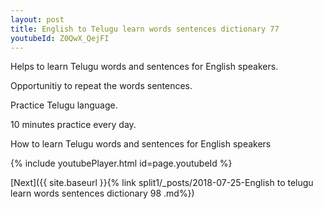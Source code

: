 ```yaml
---
layout: post
title: English to Telugu learn words sentences dictionary 77 
youtubeId: Z0QwX_QejFI
---
```

 
 
Helps to learn Telugu words and sentences for English speakers.

Opportunitiy to repeat the words sentences. 

Practice Telugu language. 
 
10 minutes practice every day. 
 
How to learn Telugu words and sentences for English speakers 
 
{% include youtubePlayer.html id=page.youtubeId %}
 
 
[Next]({{ site.baseurl }}{% link  split1/_posts/2018-07-25-English to telugu learn words sentences dictionary 98 .md%})
 
